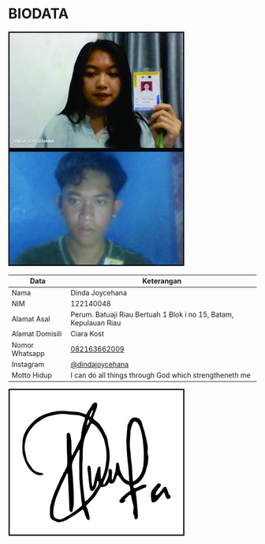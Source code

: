 # BIODATA

![Foto](048_foto.jpg)

| Data            | Keterangan |
| --------------- | ------------- |
| Nama            | Dinda Joycehana |
| NIM             | 122140048 |
| Alamat Asal     | Perum. Batuaji Riau Bertuah 1 Blok i no 15,  Batam, Kepulauan Riau |
| Alamat Domisili | Ciara Kost |
| Nomor Whatsapp  | [082163662009](https://wa.me/+6282163662009) |
| Instagram       | [@dindajoycehana](https://instagram.com/dindajoycehana) |
| Motto Hidup     | I can do all things through God which strengtheneth me |

![TTD](048_ttd.jpg)
